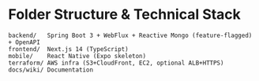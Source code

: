 
# Folder Structure & Technical Stack
```
backend/   Spring Boot 3 + WebFlux + Reactive Mongo (feature-flagged) + OpenAPI
frontend/  Next.js 14 (TypeScript)
mobile/    React Native (Expo skeleton)
terraform/ AWS infra (S3+CloudFront, EC2, optional ALB+HTTPS)
docs/wiki/ Documentation
```

